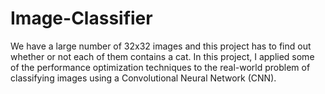 # Image-Classifier


We have a large number of 32x32 images and this project has to find out whether or not each of them contains a cat. In this project, I applied some of the performance optimization techniques to the real-world problem of classifying images using a Convolutional Neural Network (CNN).

